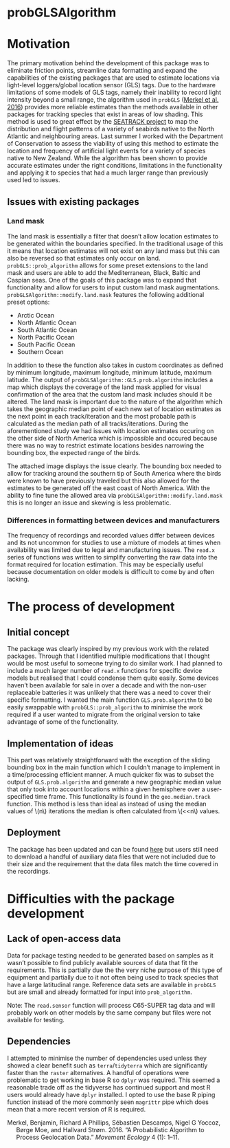 <!DOCTYPE html>

<html>

<head>

<meta charset="utf-8" />
<meta name="generator" content="pandoc" />
<meta http-equiv="X-UA-Compatible" content="IE=EDGE" />

<meta name="viewport" content="width=device-width, initial-scale=1" />

<meta name="author" content="Daniel Petterson" />


# probGLSAlgorithm

<div id="motivation" class="section level1">
<h1>Motivation</h1>
<p>The primary motivation behind the development of this package was to eliminate friction points, streamline data formatting and expand the capabilities of the existing packages that are used to estimate locations via light-level loggers/global location sensor (GLS) tags. Due to the hardware limitations of some models of GLS tags, namely their inability to record light intensity beyond a small range, the algorithm used in <code>probGLS</code> <span class="citation">(<a href="#ref-merkel2016probabilistic" role="doc-biblioref">Merkel et al. 2016</a>)</span> provides more reliable estimates than the methods available in other packages for tracking species that exist in areas of low shading. This method is used to great effect by the <a href="https://seapop.no/en/seatrack/">SEATRACK project</a> to map the distribution and flight patterns of a variety of seabirds native to the North Atlantic and neighbouring areas. Last summer I worked with the Department of Conservation to assess the viability of using this method to estimate the location and frequency of artificial light events for a variety of species native to New Zealand. While the algorithm has been shown to provide accurate estimates under the right conditions, limitations in the functionality and applying it to species that had a much larger range than previously used led to issues.</p>
<div id="issues-with-existing-packages" class="section level2">
<h2>Issues with existing packages</h2>
<div id="land-mask" class="section level3">
<h3>Land mask</h3>
<p>The land mask is essentially a filter that doesn’t allow location estimates to be generated within the boundaries specified. In the traditional usage of this it means that location estimates will not exist on any land mass but this can also be reversed so that estimates only occur on land. <code>probGLS::prob_algorithm</code> allows for some preset extensions to the land mask and users are able to add the Mediterranean, Black, Baltic and Caspian seas. One of the goals of this package was to expand that functionality and allow for users to input custom land mask augmentations. <code>probGLSAlgorithm::modify.land.mask</code> features the following additional preset options:</p>
<ul>
<li>Arctic Ocean</li>
<li>North Atlantic Ocean</li>
<li>South Atlantic Ocean</li>
<li>North Pacific Ocean</li>
<li>South Pacific Ocean</li>
<li>Southern Ocean</li>
</ul>
<p>In addition to these the function also takes in custom coordinates as defined by minimum longitude, maximum longitude, minimum latitude, maximum latitude. The output of <code>probGLSAlgorithm::GLS.prob.algorithm</code> includes a map which displays the coverage of the land mask applied for visual confirmation of the area that the custom land mask includes should it be altered. The land mask is important due to the nature of the algorithm which takes the geographic median point of each new set of location estimates as the next point in each track/iteration and the most probable path is calculated as the median path of all tracks/iterations. During the aforementioned study we had issues with location estimates occuring on the other side of North America which is impossible and occured because there was no way to restrict estimate locations besides narrowing the bounding box, the expected range of the birds.</p>

<p>The attached image displays the issue clearly. The bounding box needed to allow for tracking around the southern tip of South America where the birds were known to have previously traveled but this also allowed for the estimates to be generated off the east coast of North America. With the ability to fine tune the allowed area via <code>probGLSAlgorithm::modify.land.mask</code> this is no longer an issue and skewing is less problematic.</p>
</div>
<div id="differences-in-formatting-between-devices-and-manufacturers" class="section level3">
<h3>Differences in formatting between devices and manufacturers</h3>
<p>The frequency of recordings and recorded values differ between devices and its not uncommon for studies to use a mixture of models at times when availability was limited due to legal and manufacturing issues. The <code>read.x</code> series of functions was written to simplify converting the raw data into the format required for location estimation. This may be especially useful because documentation on older models is difficult to come by and often lacking.</p>
</div>
</div>
</div>
<div id="the-process-of-development" class="section level1">
<h1>The process of development</h1>
<div id="initial-concept" class="section level2">
<h2>Initial concept</h2>
<p>The package was clearly inspired by my previous work with the related packages. Through that I identified multiple modifications that I thought would be most useful to someone trying to do similar work. I had planned to include a much larger number of <code>read.x</code> functions for specific device models but realised that I could condense them quite easily. Some devices haven’t been available for sale in over a decade and with the non-user replaceable batteries it was unlikely that there was a need to cover their specific formatting. I wanted the main function <code>GLS.prob.algorithm</code> to be easily swappable with <code>probGLS::prob_algorithm</code> to minimise the work required if a user wanted to migrate from the original version to take advantage of some of the functionality.</p>
</div>
<div id="implementation-of-ideas" class="section level2">
<h2>Implementation of ideas</h2>
<p>This part was relatively straightforward with the exception of the sliding bounding box in the main function which I couldn’t manage to implement in a time/processing efficient manner. A much quicker fix was to subset the output of <code>GLS.prob.algorithm</code> and generate a new geographic median value that only took into account locations within a given hemisphere over a user-specified time frame. This functionality is found in the <code>geo.median.track</code> function. This method is less than ideal as instead of using the median values of <span class="math inline">\(n\)</span> iterations the median is often calculated from <span class="math inline">\(&lt;&lt;n\)</span> values.</p>
</div>

<div id="deployment" class="section level2">
<h2>Deployment</h2>
<p>The package has been updated and can be found <a href="https://github.com/danielpetterson/probGLSAlgorithm">here</a> but users still need to download a handful of auxiliary data files that were not included due to their size and the requirement that the data files match the time covered in the recordings.</p>
</div>
</div>
<div id="difficulties-with-the-package-development" class="section level1">
<h1>Difficulties with the package development</h1>
<div id="lack-of-open-access-data" class="section level2">
<h2>Lack of open-access data</h2>
<p>Data for package testing needed to be generated based on samples as it wasn’t possible to find publicly available sources of data that fit the requirements. This is partially due the the very niche purpose of this type of equipment and partially due to it not often being used to track species that have a large latitudinal range. Reference data sets are available in <code>probGLS</code> but are small and already formatted for input into <code>prob_algorithm</code>. 

Note: The <code>read.sensor</code> function will process C65-SUPER tag data and will probably work on other models by the same company but files were not available for testing.</p>

</div>


<div id="dependencies" class="section level2">
<h2>Dependencies</h2>
<p>I attempted to minimise the number of dependencies used unless they showed a clear benefit such as <code>terra</code>/<code>tidyterra</code> which are significantly faster than the <code>raster</code> alternatives. A handful of operations were problematic to get working in base R so <code>dplyr</code> was required. This seemed a reasonable trade off as the tidyverse has continued support and most R users would already have <code>dplyr</code> installed. I opted to use the base R piping function instead of the more commonly seen <code>magrittr</code> pipe which does mean that a more recent version of R is required. 
</p>
<div id="refs" class="references csl-bib-body hanging-indent">
<div id="ref-merkel2016probabilistic" class="csl-entry">
Merkel, Benjamin, Richard A Phillips, Sébastien Descamps, Nigel G Yoccoz, Børge Moe, and Hallvard Strøm. 2016. <span>“A Probabilistic Algorithm to Process Geolocation Data.”</span> <em>Movement Ecology</em> 4 (1): 1–11.
</div>
</div>
</div>
</div>
</div>
</div>



<!-- code folding -->


<!-- dynamically load mathjax for compatibility with self-contained -->
<script>
  (function () {
    var script = document.createElement("script");
    script.type = "text/javascript";
    script.src  = "https://mathjax.rstudio.com/latest/MathJax.js?config=TeX-AMS-MML_HTMLorMML";
    document.getElementsByTagName("head")[0].appendChild(script);
  })();
</script>

</body>
</html>
